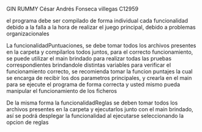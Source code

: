
GIN RUMMY
César Andrés Fonseca villegas C12959

el programa debe ser compilado de forma individual cada funcionalidad debido a la falla a la hora de realizar el juego principal, debido a problemas organizacionales

La funcionalidadPuntuaciones, se debe tomar todos los archivos presentes en la carpeta y compilarlos todos juntos, para el correcto funcionamiento, se puede utilizar el main brindado para realizar todas las pruebas correspondientes brindandole distintas variables para verificar el funcionamiento correcto, se recomienda tomar la funcion puntajes la cual se encarga de recibir los dos parametros principales, y crearla en el main para se ejecute el programa de forma correcta y usted mismo pueda manipular el funcionamiento de los ficheros

De la misma forma la funcionalidadReglas se deben tomar todos los archivos presentes en la carpeta y ejecutarlos junto con el main brindado, así se podrá desplegar la funcionalidad al ejecutarse seleccionando la opcion de reglas
